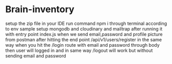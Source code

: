 # Brain-inventory
setup the zip file in your IDE 
run command npm i through terminal
according to env sample setup mongodb and cloudinary and mailtrap 
after running it with entry point index.js
when we send email,password and profile picture from postman after hitting the end point /api/v1/users/register
in the same way when you hit the /login route with email and password through body then user will logged in
and in same way /logout will work but without sending email and password

